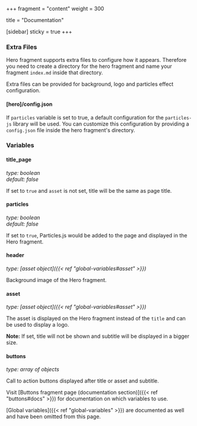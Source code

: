 +++
fragment = "content"
weight = 300

title = "Documentation"

[sidebar]
  sticky = true
+++

### Extra Files

Hero fragment supports extra files to configure how it appears. Therefore you need
to create a directory for the hero fragment and name your fragment `index.md` inside that directory.

Extra files can be provided for background, logo and particles effect configuration.

#### [hero]/config.json

If `particles` variable is set to true, a default configuration for the `particles-js` library
will be used. You can customize this configuration by providing a `config.json` file
inside the hero fragment's directory.

### Variables

#### title_page
*type: boolean*  
*default: false*

If set to `true` and `asset` is not set, title will be the same as page title.

#### particles
*type: boolean*  
*default: false*

If set to `true`, Particles.js would be added to the page and displayed in the Hero fragment. 

#### header
*type: [asset object]({{< ref "global-variables#asset" >}})*

Background image of the Hero fragment.

#### asset
*type: [asset object]({{< ref "global-variables#asset" >}})*

The asset is displayed on the Hero fragment instead of the `title` and can be used to display a logo. 

**Note:** If set, title will not be shown and subtitle will be displayed in a bigger size.

#### buttons
*type: array of objects*

Call to action buttons displayed after title or asset and subtitle. 

Visit [Buttons fragment page (documentation section)]({{< ref "buttons#docs" >}}) for documentation on which variables to use.

[Global variables]({{< ref "global-variables" >}}) are documented as well and have been omitted from this page.
